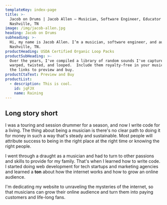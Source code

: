 ```yaml
---
templateKey: index-page
title: >-
  Jacob on Drums | Jacob Allen — Musician, Software Engineer, Educator from
  Nashville, TN
image: /img/jacob-allen.jpg
heading: Jacob on Drums
subheading: >-
  Hi, my name is Jacob Allen. I’m a musician, software engineer, and author from
  Nashville, TN.
productHeading: USDA Certified Organic Loop Packs
productSubHeading: >-
  Over the years, I've compiled a library of random sounds I've captured,
  warped, twisted, and looped.  Include them royalty-free in your music.  Click
  the links to preview and buy.
productCtaText: Preview and Buy
productList:
  - description: This is cool.
    id: jqFJX
    name: Raining
---
```


## Long story short

I was a touring and session drummer for a season, and now I write code for a living. The thing about being a musician is there's no clear path to doing it for money in such a way that's steady and sustainable. Most people will attribute success to being in the right place at the right time or knowing the right people.

I went through a draught as a musician and had to turn to other passions and skills to provide for my family. That's when I learned how to write code. I started doing web development for tech startups and marketing agencies and learned a **ton** about how the internet works and how to grow an online audience.

I'm dedicating my website to unraveling the mysteries of the internet, so that musicians can grow their online audience and turn them into paying customers and life-long fans.
